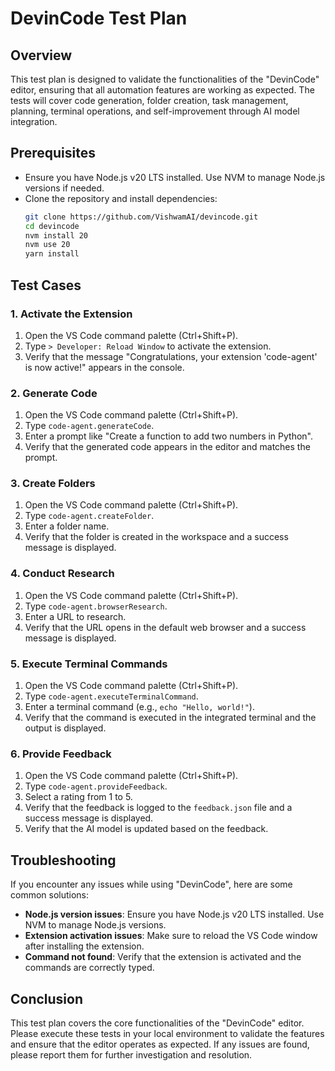 # DevinCode Test Plan

## Overview
This test plan is designed to validate the functionalities of the "DevinCode" editor, ensuring that all automation features are working as expected. The tests will cover code generation, folder creation, task management, planning, terminal operations, and self-improvement through AI model integration.

## Prerequisites
- Ensure you have Node.js v20 LTS installed. Use NVM to manage Node.js versions if needed.
- Clone the repository and install dependencies:
  ```bash
  git clone https://github.com/VishwamAI/devincode.git
  cd devincode
  nvm install 20
  nvm use 20
  yarn install
  ```

## Test Cases

### 1. Activate the Extension
1. Open the VS Code command palette (Ctrl+Shift+P).
2. Type `> Developer: Reload Window` to activate the extension.
3. Verify that the message "Congratulations, your extension 'code-agent' is now active!" appears in the console.

### 2. Generate Code
1. Open the VS Code command palette (Ctrl+Shift+P).
2. Type `code-agent.generateCode`.
3. Enter a prompt like "Create a function to add two numbers in Python".
4. Verify that the generated code appears in the editor and matches the prompt.

### 3. Create Folders
1. Open the VS Code command palette (Ctrl+Shift+P).
2. Type `code-agent.createFolder`.
3. Enter a folder name.
4. Verify that the folder is created in the workspace and a success message is displayed.

### 4. Conduct Research
1. Open the VS Code command palette (Ctrl+Shift+P).
2. Type `code-agent.browserResearch`.
3. Enter a URL to research.
4. Verify that the URL opens in the default web browser and a success message is displayed.

### 5. Execute Terminal Commands
1. Open the VS Code command palette (Ctrl+Shift+P).
2. Type `code-agent.executeTerminalCommand`.
3. Enter a terminal command (e.g., `echo "Hello, world!"`).
4. Verify that the command is executed in the integrated terminal and the output is displayed.

### 6. Provide Feedback
1. Open the VS Code command palette (Ctrl+Shift+P).
2. Type `code-agent.provideFeedback`.
3. Select a rating from 1 to 5.
4. Verify that the feedback is logged to the `feedback.json` file and a success message is displayed.
5. Verify that the AI model is updated based on the feedback.

## Troubleshooting
If you encounter any issues while using "DevinCode", here are some common solutions:
- **Node.js version issues**: Ensure you have Node.js v20 LTS installed. Use NVM to manage Node.js versions.
- **Extension activation issues**: Make sure to reload the VS Code window after installing the extension.
- **Command not found**: Verify that the extension is activated and the commands are correctly typed.

## Conclusion
This test plan covers the core functionalities of the "DevinCode" editor. Please execute these tests in your local environment to validate the features and ensure that the editor operates as expected. If any issues are found, please report them for further investigation and resolution.
